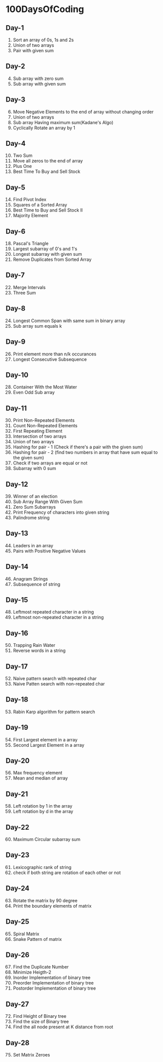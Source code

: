 # 100DaysOfCoding
## Day-1
1) Sort an array of 0s, 1s and 2s
2) Union of two arrays
3) Pair with given sum

## Day-2
4) Sub array with zero sum
5) Sub array with given sum

## Day-3
6) Move Negative Elements to the end of array without changing order
7) Union of two arrays
8) Sub array Having maximum sum(Kadane's Algo)
9) Cyclically Rotate an array by 1

## Day-4
10) Two Sum
11) Move all zeros to the end of array
12) Plus One
13) Best Time To Buy and Sell Stock

## Day-5
14) Find Pivot Index
15) Squares of a Sorted Array
16) Best Time to Buy and Sell Stock II
17) Majority Element

## Day-6
18) Pascal's Triangle
19) Largest subarray of 0's and 1's
20) Longest subarray with given sum
21) Remove Duplicates from Sorted Array

## Day-7
22) Merge Intervals
23) Three Sum

## Day-8
24) Longest Common Span with same sum in binary array
25) Sub array sum equals k

## Day-9
26) Print element more than n/k occurances
27) Longest Consecutive Subsequence

## Day-10
28) Container With the Most Water
29) Even Odd Sub array

## Day-11
30) Print Non-Repeated Elements 
31) Count Non-Repeated Elements 
32) First Repeating Element 
33) Intersection of two arrays 
34) Union of two arrays 
35) Hashing for pair - 1 (Check if there's a pair with the given sum)
36) Hashing for pair - 2 (find two numbers in array that have sum equal to the given sum)
37) Check if two arrays are equal or not 
38) Subarray with 0 sum

## Day-12
39) Winner of an election 
40) Sub Array Range With Given Sum
41) Zero Sum Subarrays 
42) Print Frequency of characters into given string
43) Palindrome string

## Day-13
44) Leaders in an array
45) Pairs with Positive Negative Values

## Day-14
46) Anagram Strings
47) Subsequence of string

## Day-15
48) Leftmost repeated character in a string
49) Leftmost non-repeated character in a string

## Day-16
50) Trapping Rain Water
51) Reverse words in a string

## Day-17
52) Naive pattern search with repeated char
53) Naive Patten search with non-repeated char

## Day-18
53) Rabin Karp algorithm for pattern search

## Day-19
54) First Largest element in a array
55) Second Largest Element in a array

## Day-20
56) Max frequency element
57) Mean and median of array

## Day-21
58) Left rotation by 1 in the array
59) Left rotation by d in the array

## Day-22
60) Maximum Circular subarray sum

## Day-23
61) Lexicographic rank of string
62) check if both string are rotation of each other or not

## Day-24
63) Rotate the matrix by 90 degree
64) Print the boundary elements of matrix

## Day-25
65) Spiral Matrix
66) Snake Pattern of matrix

## Day-26
67) Find the Duplicate Number
68) Minimize Heigth-2
69) Inorder Implementation of binary tree
70) Preorder Implementation of binary tree
71) Postorder Implementation of binary tree

## Day-27
72) Find Height of Binary tree
73) Find the size of Binary tree
74) Find the all node present at K distance from root

## Day-28
75) Set Matrix Zeroes
